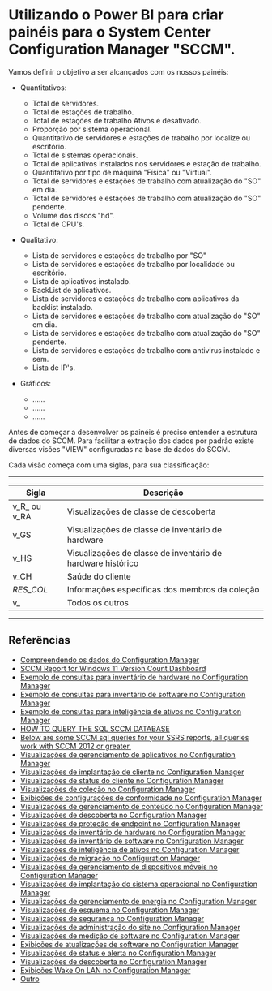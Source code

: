 # Utilizando o Power BI para criar painéis para o System Center Configuration Manager "SCCM".

Vamos definir o objetivo a ser alcançados com os nossos painéis:
 * Quantitativos:
   * Total de servidores.
   * Total de estações de trabalho.
   * Total de estações de trabalho Ativos e desativado.
   * Proporção por sistema operacional.
   * Quantitativo de servidores e estações de trabalho por localize ou escritório.
   * Total de sistemas operacionais.
   * Total de aplicativos instalados nos servidores e estação de trabalho.
   * Quantitativo por tipo de máquina "Física" ou "Virtual".
   * Total de servidores e estações de trabalho com atualização do "SO" em dia.
   * Total de servidores e estações de trabalho com atualização do "SO" pendente.
   * Volume dos discos "hd".
   * Total de CPU's.

* Qualitativo:
   * Lista de servidores e estações de trabalho por "SO"
   * Lista de servidores e estações de trabalho por localidade ou escritório.
   * Lista de aplicativos instalado.
   * BackList de aplicativos.
   * Lista de servidores e estações de trabalho com aplicativos da backlist instalado.
   * Lista de servidores e estações de trabalho com atualização do "SO" em dia.
   * Lista de servidores e estações de trabalho com atualização do "SO" pendente.
   * Lista de servidores e estações de trabalho com antivirus instalado e sem.
   * Lista de IP's.
* Gráficos:
   * ......
   * ......
   * ......

Antes de começar a desenvolver os painéis é preciso entender a estrutura de dados do SCCM. Para facilitar a extração dos dados por padrão existe diversas visões "VIEW" configuradas na base de dados do SCCM.

<p>Cada visão começa com uma siglas, para sua classificação:</p>

-------------------------------
| Sigla         | Descrição    |
|---------------|--------------|
| v_R_ ou v_RA  | Visualizações de classe de descoberta|
| v_GS          | Visualizações de classe de inventário de hardware|
| v_HS          | Visualizações de classe de inventário de hardware histórico|
| v_CH          | Saúde do cliente|
|_RES_COL_      | Informações específicas dos membros da coleção|
| v_            | Todos os outros |
-----------------------------------








## Referências 
* [Compreendendo os dados do Configuration Manager](https://www.informit.com/articles/article.aspx?p=2514918)
* [SCCM Report for Windows 11 Version Count Dashboard](https://www.anoopcnair.com/sccm-report-for-windows-11-version-count-dashbd/)
* [Exemplo de consultas para inventário de hardware no Configuration Manager](https://docs.microsoft.com/pt-br/mem/configmgr/develop/core/understand/sqlviews/sample-queries-hardware-inventory-configuration-manager)
* [Exemplo de consultas para inventário de software no Configuration Manager](https://docs.microsoft.com/pt-br/mem/configmgr/develop/core/understand/sqlviews/sample-queries-software-inventory-configuration-manager)
* [Exemplo de consultas para inteligência de ativos no Configuration Manager](https://docs.microsoft.com/pt-br/mem/configmgr/develop/core/understand/sqlviews/sample-queries-asset-intelligence-configuration-manager)
* [HOW TO QUERY THE SQL SCCM DATABASE](https://systemcenterdudes.com/how-to-query-the-sql-sccm-database/)
* [Below are some SCCM sql queries for your SSRS reports, all queries work with SCCM 2012 or greater.](https://mynexttech.com/sccm-custom-reports/sccm-sql-queries/)
* [Visualizações de gerenciamento de aplicativos no Configuration Manager](https://docs.microsoft.com/en-us/mem/configmgr/develop/core/understand/sqlviews/application-management-views-configuration-manager)
* [Visualizações de implantação de cliente no Configuration Manager](https://docs.microsoft.com/en-us/mem/configmgr/develop/core/understand/sqlviews/client-deployment-views-configuration-manager)
* [Visualizações de status do cliente no Configuration Manager](https://docs.microsoft.com/en-us/mem/configmgr/develop/core/understand/sqlviews/client-status-views-configuration-manager)
* [Visualizações de coleção no Configuration Manager](https://docs.microsoft.com/en-us/mem/configmgr/develop/core/understand/sqlviews/collection-views-configuration-manager)
* [Exibições de configurações de conformidade no Configuration Manager](https://docs.microsoft.com/en-us/mem/configmgr/develop/core/understand/sqlviews/compliance-settings-views-configuration-manager)
* [Visualizações de gerenciamento de conteúdo no Configuration Manager](https://docs.microsoft.com/en-us/mem/configmgr/develop/core/understand/sqlviews/content-management-views-configuration-manager)
* [Visualizações de descoberta no Configuration Manager](https://docs.microsoft.com/en-us/mem/configmgr/develop/core/understand/sqlviews/discovery-views-configuration-manager)
* [Visualizações de proteção de endpoint no Configuration Manager](https://docs.microsoft.com/en-us/mem/configmgr/develop/core/understand/sqlviews/endpoint-protection-views-configuration-manager)
* [Visualizações de inventário de hardware no Configuration Manager](https://docs.microsoft.com/en-us/mem/configmgr/develop/core/understand/sqlviews/hardware-inventory-views-configuration-manager)
* [Visualizações de inventário de software no Configuration Manager](https://docs.microsoft.com/en-us/mem/configmgr/develop/core/understand/sqlviews/software-inventory-views-configuration-manager)
* [Visualizações de inteligência de ativos no Configuration Manager](https://docs.microsoft.com/en-us/mem/configmgr/develop/core/understand/sqlviews/asset-intelligence-views-configuration-manager)
* [Visualizações de migração no Configuration Manager](https://docs.microsoft.com/en-us/mem/configmgr/develop/core/understand/sqlviews/migration-views-configuration-manager)
* [Visualizações de gerenciamento de dispositivos móveis no Configuration Manager](https://docs.microsoft.com/en-us/mem/configmgr/develop/core/understand/sqlviews/mobile-device-management-views-configuration-manager)
* [Visualizações de implantação do sistema operacional no Configuration Manager](https://docs.microsoft.com/en-us/mem/configmgr/develop/core/understand/sqlviews/operating-system-deployment-views-configuration-manager)
* [Visualizações de gerenciamento de energia no Configuration Manager](https://docs.microsoft.com/en-us/mem/configmgr/develop/core/understand/sqlviews/power-management-views-configuration-manager)
* [Visualizações de esquema no Configuration Manager](https://docs.microsoft.com/en-us/mem/configmgr/develop/core/understand/sqlviews/schema-views-configuration-manager)
* [Visualizações de segurança no Configuration Manager](https://docs.microsoft.com/en-us/mem/configmgr/develop/core/understand/sqlviews/security-views-configuration-manager)
* [Visualizações de administração do site no Configuration Manager](https://docs.microsoft.com/en-us/mem/configmgr/develop/core/understand/sqlviews/site-admin-views-configuration-manager)
* [Visualizações de medição de software no Configuration Manager](https://docs.microsoft.com/en-us/mem/configmgr/develop/core/understand/sqlviews/software-metering-views-configuration-manager)
* [Exibições de atualizações de software no Configuration Manager](https://docs.microsoft.com/en-us/mem/configmgr/develop/core/understand/sqlviews/software-updates-views-configuration-manager)
* [Visualizações de status e alerta no Configuration Manager](https://docs.microsoft.com/en-us/mem/configmgr/develop/core/understand/sqlviews/status-alert-views-configuration-manager)
* [Visualizações de descoberta no Configuration Manager](https://docs.microsoft.com/en-us/mem/configmgr/develop/core/understand/sqlviews/discovery-views-configuration-manager)
* [Exibições Wake On LAN no Configuration Manager](https://docs.microsoft.com/en-us/mem/configmgr/develop/core/understand/sqlviews/wake-lan-views-configuration-manager)
* [Outro](https://docs.microsoft.com/pt-br/mem/configmgr/develop/core/understand/sqlviews/sample-queries-application-management-configuration-manager)

